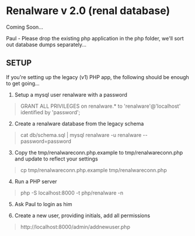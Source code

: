 Renalware v 2.0 (renal database)
============

Coming Soon...

Paul - Please drop the existing php application in the php folder, we'll sort out
database dumps separately...

SETUP
-----

If you're setting up the legacy (v1) PHP app, the following should be enough to
get going...

1. Setup a mysql user renalware with a password

> GRANT ALL PRIVILEGES on renalware.* to 'renalware'@'localhost' identified by 'password';

2. Create a renalware database from the legacy schema

> cat db/schema.sql | mysql renalware -u renalware --password=password

3. Copy the tmp/renalwareconn.php.example to tmp/renalwareconn.php and update to
reflect your settings

> cp tmp/renalwareconn.php.example tmp/renalwareconn.php

4. Run a PHP server

> php -S localhost:8000 -t php/renalware -n

5. Ask Paul to login as him

6. Create a new user, providing initials, add all permissions

> http://localhost:8000/admin/addnewuser.php